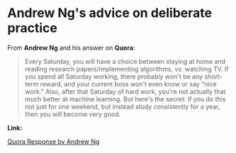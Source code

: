 # Andrew Ng's advice on deliberate practice

From **Andrew Ng** and his answer on **Quora**:

> Every Saturday, you will have a choice between staying at home and reading research papers/implementing algorithms, vs. watching TV. If you spend all Saturday working, there probably won't be any short-term reward, and your current boss won't even know or say "nice work." Also, after that Saturday of hard work, you're not actually that much better at machine learning. But here's the secret: If you do this not just for one weekend, but instead study consistently for a year, then you will become very good.

**Link:**

[Quora Response by Andrew Ng](https://www.quora.com/How-should-you-start-a-career-in-Machine-Learning)

